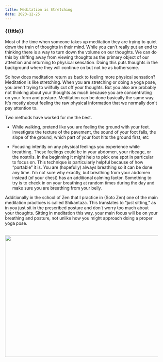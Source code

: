 ```yaml
---
title: Meditation is Stretching
date: 2023-12-25
---
```


<h3>{{title}}</h3>
Most of the time when someone takes up meditation they are trying to quiet down the train of thoughts in their mind. While you can't really put an end to thinking there is a way to turn down the volume on our thoughts. We can do this by shifting away from viewing thoughts as the primary object of our attention and returning to physical sensation. Doing this puts thoughts in the background where they will continue on but not be as bothersome.

So how does meditation return us back to feeling more physical sensation? 
Meditation is like stretching. When you are stretching or doing a yoga pose, you aren't trying to willfully cut off your thoughts. But you also are probably not thinking about your thoughts as much because you are concentrating on your form and posture. Meditation can be done basically the same way. It's mostly about feeling the raw physical information that we normally don't pay attention to.

Two methods have worked for me the best.

- While walking, pretend like you are feeling the ground with your feet. Investigate the texture of the pavement, the sound of your foot falls, the slope of the ground, which part of your foot hits the ground first, etc

- Focusing intently on any physical feelings you experience while breathing. These feelings could be in your abdomen, your ribcage, or the nostrils. In the beginning it might help to pick one spot in particular to focus on. This technique is particularly helpful because of how “portable” it is. You are (hopefully) always breathing so it can be done any time. I'm not sure why exactly, but breathing from your abdomen instead (of your chest) has an additional calming factor. Something to try is to check in on your breathing at random times during the day and make sure you are breathing from your belly.

Additionally in the school of Zen that I practice in (Soto Zen) one of the main meditation practices is called Shikantaza. This translates to "just sitting," as in you just sit in the prescribed posture and don't worry too much about your thoughts. Sitting in meditation this way, your main focus will be on your breathing and posture, not unlike how you might approach doing a proper yoga pose.

<br/>
<div class="center center-block">
    <img src="/assets/img/bench.jpg" class="img-fluid mx-auto" height="400px;"  width="600px;" style="display:block;"/>
</div>